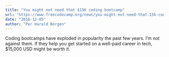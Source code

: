 ```yaml
---
title: "You might not need that $15K coding bootcamp"
url: "https://www.freecodecamp.org/news/you-might-not-need-that-15k-coding-bootcamp-be0ba9697885/"
date: "2016-12-05"
author: "Per Harald Borgen"
---
```


Coding bootcamps have exploded in popularity the past few years. I’m not against them. If they help you get started on a well-paid career in tech, \$15,000 USD might be worth it.

<!-- excerpt -->
